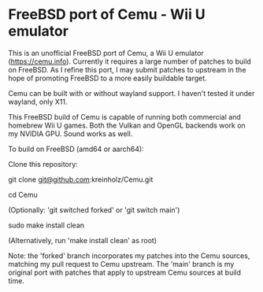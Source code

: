 # FreeBSD port of Cemu - Wii U emulator

This is an unofficial FreeBSD port of Cemu, a Wii U emulator (https://cemu.info). Currently it requires a large number of patches to build on FreeBSD. As I refine this port, I may submit patches to upstream in the hope of promoting FreeBSD to a more easily buildable target.

Cemu can be built with or without wayland support. I haven't tested it under wayland, only X11.

This FreeBSD build of Cemu is capable of running both commercial and homebrew Wii U games. Both the Vulkan and OpenGL backends work on my NVIDIA GPU. Sound works as well.

To build on FreeBSD (amd64 or aarch64):

Clone this repository:

git clone git@github.com:kreinholz/Cemu.git

cd Cemu

(Optionally: 'git switched forked' or 'git switch main')

sudo make install clean

(Alternatively, run 'make install clean' as root)

Note: the 'forked' branch incorporates my patches into the Cemu sources, matching my pull request to Cemu upstream. The 'main' branch is my original port with patches that apply to upstream Cemu sources at build time.

